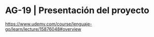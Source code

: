 # AG-19 | Presentación del proyecto

https://www.udemy.com/course/lenguaje-go/learn/lecture/15876048#overview

